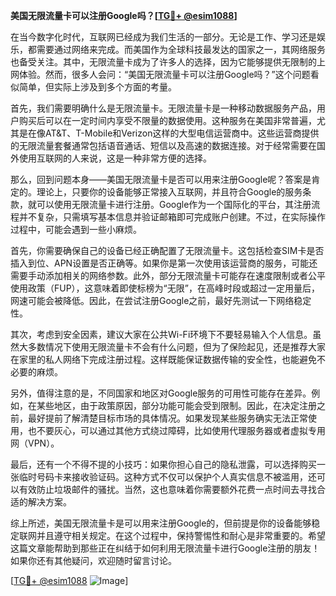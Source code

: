 **美国无限流量卡可以注册Google吗？[[TG💪+ @esim1088](https://t.me/s/esim1088)]**

在当今数字化时代，互联网已经成为我们生活的一部分。无论是工作、学习还是娱乐，都需要通过网络来完成。而美国作为全球科技最发达的国家之一，其网络服务也备受关注。其中，无限流量卡成为了许多人的选择，因为它能够提供无限制的上网体验。然而，很多人会问：“美国无限流量卡可以注册Google吗？”这个问题看似简单，但实际上涉及到多个方面的考量。

首先，我们需要明确什么是无限流量卡。无限流量卡是一种移动数据服务产品，用户购买后可以在一定时间内享受不限量的数据使用。这种服务在美国非常普遍，尤其是在像AT&T、T-Mobile和Verizon这样的大型电信运营商中。这些运营商提供的无限流量套餐通常包括语音通话、短信以及高速的数据连接。对于经常需要在国外使用互联网的人来说，这是一种非常方便的选择。

那么，回到问题本身——美国无限流量卡是否可以用来注册Google呢？答案是肯定的。理论上，只要你的设备能够正常接入互联网，并且符合Google的服务条款，就可以使用无限流量卡进行注册。Google作为一个国际化的平台，其注册流程并不复杂，只需填写基本信息并验证邮箱即可完成账户创建。不过，在实际操作过程中，可能会遇到一些小麻烦。

首先，你需要确保自己的设备已经正确配置了无限流量卡。这包括检查SIM卡是否插入到位、APN设置是否正确等。如果你是第一次使用该运营商的服务，可能还需要手动添加相关的网络参数。此外，部分无限流量卡可能存在速度限制或者公平使用政策（FUP），这意味着即使标榜为“无限”，在高峰时段或超过一定用量后，网速可能会被降低。因此，在尝试注册Google之前，最好先测试一下网络稳定性。

其次，考虑到安全因素，建议大家在公共Wi-Fi环境下不要轻易输入个人信息。虽然大多数情况下使用无限流量卡不会有什么问题，但为了保险起见，还是推荐大家在家里的私人网络下完成注册过程。这样既能保证数据传输的安全性，也能避免不必要的麻烦。

另外，值得注意的是，不同国家和地区对Google服务的可用性可能存在差异。例如，在某些地区，由于政策原因，部分功能可能会受到限制。因此，在决定注册之前，最好提前了解清楚目标市场的具体情况。如果发现某些服务确实无法正常使用，也不要灰心，可以通过其他方式绕过障碍，比如使用代理服务器或者虚拟专用网（VPN）。

最后，还有一个不得不提的小技巧：如果你担心自己的隐私泄露，可以选择购买一张临时号码卡来接收验证码。这种方式不仅可以保护个人真实信息不被滥用，还可以有效防止垃圾邮件的骚扰。当然，这也意味着你需要额外花费一点时间去寻找合适的解决方案。

综上所述，美国无限流量卡是可以用来注册Google的，但前提是你的设备能够稳定联网并且遵守相关规定。在这个过程中，保持警惕性和耐心是非常重要的。希望这篇文章能帮助到那些正在纠结于如何利用无限流量卡进行Google注册的朋友！如果你还有其他疑问，欢迎随时留言讨论。

[[TG💪+ @esim1088](https://t.me/s/esim1088) ![Image](https://i.postimg.cc/4NQfJmqS/Snipaste-2025-05-13-00-14-12.png)]